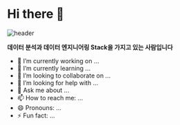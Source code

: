 # Hi there 👋
![header](https://capsule-render.vercel.app/api?type=waving&color=auto&height=220&text=안녕하세요)

**데이터 분석과 데이터 엔지니어링 Stack을 가지고 있는 사람입니다** 

- 🔭 I’m currently working on ...
- 🌱 I’m currently learning ...
- 👯 I’m looking to collaborate on ...
- 🤔 I’m looking for help with ...
- 💬 Ask me about ...
- 📫 How to reach me: ...
- 😄 Pronouns: ...
- ⚡ Fun fact: ...

